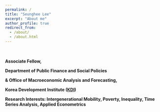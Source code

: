 ```yaml
---
permalink: /
title: "Seunghee Lee"
excerpt: "About me"
author_profile: true
redirect_from: 
  - /about/
  - /about.html
---
```

   ㅤ
   
   
<b> Associate Fellow, </b>
 
<b> Department of Public Finance and Social Policies </b>

<b> & Office of Macroeconomic Analysis and Forecasting, </b>

<b> Korea Development Institute ([KDI](https://www.kdi.re.kr/)) </b>

<b> Research Interests:  Intergenerational Mobility, Poverty, Inequality, Time Series Analysis, Applied Econometrics </b>

